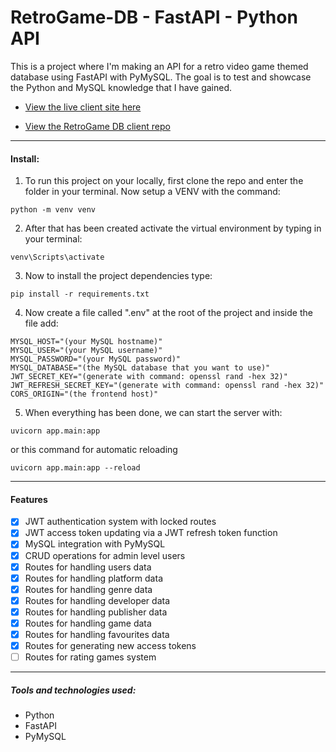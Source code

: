 # RetroGame-DB - FastAPI - Python API

This is a project where I'm making an API for a retro video game themed database using FastAPI with PyMySQL. The goal is to test and showcase the Python and MySQL knowledge that I have gained.

-   [View the live client site here](https://bizarf.github.io/retrogame-db-client/)

-   [View the RetroGame DB client repo](https://github.com/bizarf/retrogame-db-client)

<hr>

#### Install:

1. To run this project on your locally, first clone the repo and enter the folder in your terminal. Now setup a VENV with the command:

```
python -m venv venv
```

2. After that has been created activate the virtual environment by typing in your terminal:

```
venv\Scripts\activate
```

3. Now to install the project dependencies type:

```
pip install -r requirements.txt
```

4. Now create a file called ".env" at the root of the project and inside the file add:

```
MYSQL_HOST="(your MySQL hostname)"
MYSQL_USER="(your MySQL username)"
MYSQL_PASSWORD="(your MySQL password)"
MYSQL_DATABASE="(the MySQL database that you want to use)"
JWT_SECRET_KEY="(generate with command: openssl rand -hex 32)"
JWT_REFRESH_SECRET_KEY="(generate with command: openssl rand -hex 32)"
CORS_ORIGIN="(the frontend host)"
```

5. When everything has been done, we can start the server with:

```
uvicorn app.main:app
```

or this command for automatic reloading

```
uvicorn app.main:app --reload
```

<hr>

#### Features

-   [x] JWT authentication system with locked routes
-   [x] JWT access token updating via a JWT refresh token function
-   [x] MySQL integration with PyMySQL
-   [x] CRUD operations for admin level users
-   [x] Routes for handling users data
-   [x] Routes for handling platform data
-   [x] Routes for handling genre data
-   [x] Routes for handling developer data
-   [x] Routes for handling publisher data
-   [x] Routes for handling game data
-   [x] Routes for handling favourites data
-   [x] Routes for generating new access tokens
-   [ ] Routes for rating games system

<hr>

##### Tools and technologies used:

-   Python
-   FastAPI
-   PyMySQL
